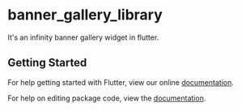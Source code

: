 # banner_gallery_library

 It&#x27;s an infinity banner gallery widget in flutter.

## Getting Started

For help getting started with Flutter, view our online [documentation](https://flutter.io/).

For help on editing package code, view the [documentation](https://flutter.io/developing-packages/).
